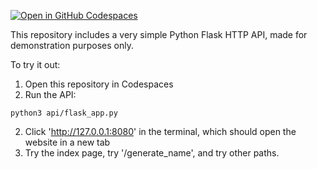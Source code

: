 [![Open in GitHub Codespaces](https://github.com/codespaces/badge.svg)](https://github.com/codespaces/new?hide_repo_select=true&repo=pamelafox%2Fsimple-flask-api-azure-function)

This repository includes a very simple Python Flask HTTP API, made for demonstration purposes only.

To try it out:

1. Open this repository in Codespaces
2. Run the API:

```console
python3 api/flask_app.py
```

2. Click 'http://127.0.0.1:8080' in the terminal, which should open the website in a new tab
3. Try the index page, try '/generate_name', and try other paths.